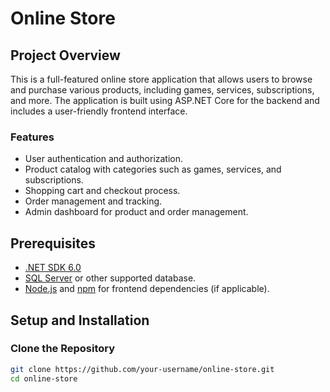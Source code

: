 # Online Store

## Project Overview

This is a full-featured online store application that allows users to browse and purchase various products, including games, services, subscriptions, and more. The application is built using ASP.NET Core for the backend and includes a user-friendly frontend interface.

### Features

- User authentication and authorization.
- Product catalog with categories such as games, services, and subscriptions.
- Shopping cart and checkout process.
- Order management and tracking.
- Admin dashboard for product and order management.

## Prerequisites

- [.NET SDK 6.0](https://dotnet.microsoft.com/download/dotnet/6.0)
- [SQL Server](https://www.microsoft.com/en-us/sql-server/sql-server-downloads) or other supported database.
- [Node.js](https://nodejs.org/) and [npm](https://www.npmjs.com/) for frontend dependencies (if applicable).

## Setup and Installation

### Clone the Repository

```bash
git clone https://github.com/your-username/online-store.git
cd online-store
